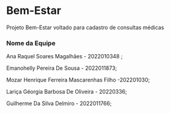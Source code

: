 # Bem-Estar
Projeto Bem-Estar voltado para cadastro de consultas médicas

### Nome da Equipe
Ana Raquel Soares Magalhães - 2022010348 ;

Emanohelly Pereira De Sousa - 2022011873;

Mozar Henrique Ferreira Mascarenhas Filho -202201030;

Lariça Géorgia Barbosa De Oliveira - 20220336;

Guilherme Da Silva Delmiro - 2022011766;
